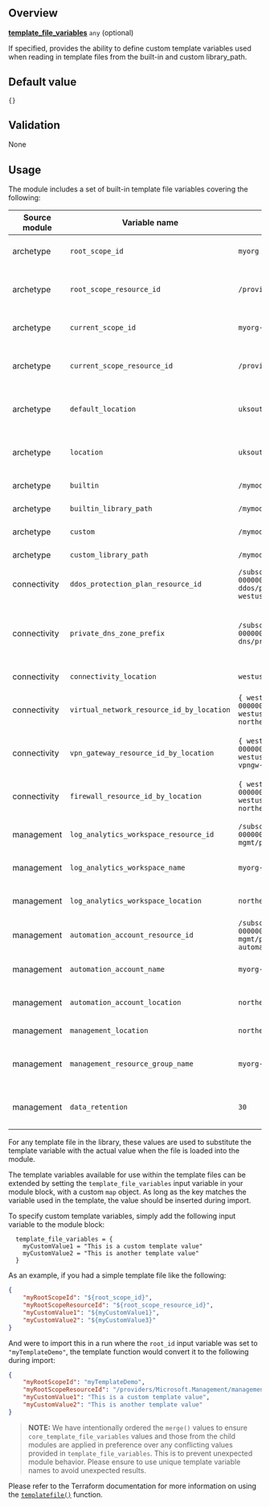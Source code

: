 ## Overview

[**template_file_variables**](#overview) `any` (optional)

If specified, provides the ability to define custom template variables used when reading in template files from the built-in and custom library_path.

## Default value

`{}`

## Validation

None

## Usage

The module includes a set of built-in template file variables covering the following:

| Source module | Variable name | Example value | Description |
| --- | --- | --- | --- |
| archetype | `root_scope_id` | `myorg` | The scope ID associated with the intermediate root archetype. |
| archetype | `root_scope_resource_id` | `/providers/Microsoft.Management/managementGroups/myorg` | The scope resource ID associated with the intermediate root archetype. |
| archetype | `current_scope_id` | `myorg-managagement` | The scope ID associated with the current archetype being processed. |
| archetype | `current_scope_resource_id` | `/providers/Microsoft.Management/managementGroups/myorg-managagement` | The scope resource ID associated with the current archetype being processed. |
| archetype | `default_location` | `uksouth` | Default location used for resources created by the module (when not overridden). |
| archetype | `location` | `uksouth` | Default location used for resources created by the module (when not overridden). |
| archetype | `builtin` | `/mymodule/.terraform/modules/enterprise_scale/modules/archetypes/lib` | Folder path for the built-in library. |
| archetype | `builtin_library_path` | `/mymodule/.terraform/modules/enterprise_scale/modules/archetypes/lib` | Folder path for the built-in library. |
| archetype | `custom` | `/mymodule/lib` | Folder path for the custom library. |
| archetype | `custom_library_path` | `/mymodule/lib` | Folder path for the custom library. |
| connectivity | `ddos_protection_plan_resource_id` | `/subscriptions/00000000-0000-0000-0000-000000000000/resourceGroups/myorg-ddos/providers/Microsoft.Network/ddosProtectionPlans/myorg-ddos-westus` | Resource ID for the DDoS protection plan created by the module. |
| connectivity | `private_dns_zone_prefix` | `/subscriptions/00000000-0000-0000-0000-000000000000/resourceGroups/myorg-dns/providers/Microsoft.Network/privateDnsZones/` | Resource ID suffix used for all azurerm_private_dns_zone resources created by the module under the scope of connectivity resources. |
| connectivity | `connectivity_location` | `westus` | Location set for the connectivity resources. |
| connectivity | `virtual_network_resource_id_by_location` | `{ westus = "/subscriptions/00000000-0000-0000-0000-000000000000/resourceGroups/myorg-connectivity-westus/providers/Microsoft.Network/virtualNetworks/myorg-hub-northeurope" }` | Map of Resource IDs by location for virtual network resources created by the module. |
| connectivity | `vpn_gateway_resource_id_by_location` | `{ westus = "/subscriptions/00000000-0000-0000-0000-000000000000/resourceGroups/myorg-connectivity-westus/providers/Microsoft.Network/virtualNetworkGateways/myorg-vpngw-northeurope" }` | Map of Resource IDs by location for VPN gateway resources created by the module. |
| connectivity | `firewall_resource_id_by_location` | `{ westus = "/subscriptions/00000000-0000-0000-0000-000000000000/resourceGroups/myorg-connectivity-westus/providers/Microsoft.Network/azureFirewalls/myorg-fw-northeurope" }` | Map of Resource IDs by location for Azure Firewall resources created by the module. |
| management | `log_analytics_workspace_resource_id` | `/subscriptions/00000000-0000-0000-0000-000000000000/resourceGroups/myorg-mgmt/providers/Microsoft.OperationalInsights/workspaces/myorg-la` | Resource ID for the Log Analytics workspace created by the module. |
| management | `log_analytics_workspace_name` | `myorg-la` | Name for the Log Analytics workspace created by the module.
| management | `log_analytics_workspace_location` | `northeurope` | Location for the Log Analytics workspace created by the module. |
| management | `automation_account_resource_id` | `/subscriptions/00000000-0000-0000-0000-000000000000/resourceGroups/myorg-mgmt/providers/Microsoft.Automation/automationAccounts/myorg-automation` | Resource ID for the Automation Account created by the module. |
| management | `automation_account_name` | `myorg-automation` | Name for the Automation Account created by the module.
| management | `automation_account_location` | `northeurope` | Location for the Automation Account created by the module. |
| management | `management_location` | `northeurope` | Location set for the management resources. |
| management | `management_resource_group_name` | `myorg-mgmt` | Name of the Resource Group deployed by the module for management resources. |
| management | `data_retention` | `30` | Retention period (in days) used when configuring the Log Analytics workstation and associated policies. |

For any template file in the library, these values are used to substitute the template variable with the actual value when the file is loaded into the module.

The template variables available for use within the template files can be extended by setting the `template_file_variables` input variable in your module block, with a custom `map` object.
As long as the key matches the variable used in the template, the value should be inserted during import.

To specify custom template variables, simply add the following input variable to the module block:

```hcl
  template_file_variables = {
    myCustomValue1 = "This is a custom template value"
    myCustomValue2 = "This is another template value"
  }
```

As an example, if you had a simple template file like the following:

```json
{
    "myRootScopeId": "${root_scope_id}",
    "myRootScopeResourceId": "${root_scope_resource_id}",
    "myCustomValue1": "${myCustomValue1}",
    "myCustomValue2": "${myCustomValue3}"
}
```

And were to import this in a run where the `root_id` input variable was set to `"myTemplateDemo"`, the template function would convert it to the following during import:

```json
{
    "myRootScopeId": "myTemplateDemo",
    "myRootScopeResourceId": "/providers/Microsoft.Management/managementGroups/myTemplateDemo",
    "myCustomValue1": "This is a custom template value",
    "myCustomValue2": "This is another template value"
}
```

> **NOTE:** We have intentionally ordered the `merge()` values to ensure `core_template_file_variables` values and those from the child modules are applied in preference over any conflicting values provided in `template_file_variables`.
This is to prevent unexpected module behavior. Please ensure to use unique template variable names to avoid unexpected results.

Please refer to the Terraform documentation for more information on using the [`templatefile()`][terraform_templatefile] function.

[//]: # "************************"
[//]: # "INSERT LINK LABELS BELOW"
[//]: # "************************"

[this_page]: # "Link for the current page."
[terraform_templatefile]: https://www.terraform.io/language/functions/templatefile "Terraform templatefile function documentation."
